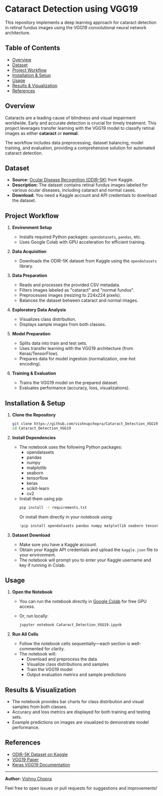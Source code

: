 # Cataract Detection using VGG19

This repository implements a deep learning approach for cataract detection in retinal fundus images using the VGG19 convolutional neural network architecture.

## Table of Contents

- [Overview](#overview)
- [Dataset](#dataset)
- [Project Workflow](#project-workflow)
- [Installation & Setup](#installation--setup)
- [Usage](#usage)
- [Results & Visualization](#results--visualization)
- [References](#references)

## Overview

Cataracts are a leading cause of blindness and visual impairment worldwide. Early and accurate detection is crucial for timely treatment. This project leverages transfer learning with the VGG19 model to classify retinal images as either **cataract** or **normal**.

The workflow includes data preprocessing, dataset balancing, model training, and evaluation, providing a comprehensive solution for automated cataract detection.

## Dataset

- **Source:** [Ocular Disease Recognition (ODIR-5K)](https://www.kaggle.com/datasets/andrewmvd/ocular-disease-recognition-odir5k) from Kaggle.
- **Description:** The dataset contains retinal fundus images labeled for various ocular diseases, including cataract and normal cases.
- **Download:** You need a Kaggle account and API credentials to download the dataset.

## Project Workflow

1. **Environment Setup**
    - Installs required Python packages: `opendatasets`, `pandas`, etc.
    - Uses Google Colab with GPU acceleration for efficient training.

2. **Data Acquisition**
    - Downloads the ODIR-5K dataset from Kaggle using the `opendatasets` library.

3. **Data Preparation**
    - Reads and processes the provided CSV metadata.
    - Filters images labeled as "cataract" and "normal fundus".
    - Preprocesses images (resizing to 224x224 pixels).
    - Balances the dataset between cataract and normal images.

4. **Exploratory Data Analysis**
    - Visualizes class distribution.
    - Displays sample images from both classes.

5. **Model Preparation**
    - Splits data into train and test sets.
    - Uses transfer learning with the VGG19 architecture (from Keras/TensorFlow).
    - Prepares data for model ingestion (normalization, one-hot encoding).

6. **Training & Evaluation**
    - Trains the VGG19 model on the prepared dataset.
    - Evaluates performance (accuracy, loss, visualizations).

## Installation & Setup

1. **Clone the Repository**
    ```bash
    git clone https://github.com/vishnupchopra/Cataract_Detection_VGG19.git
    cd Cataract_Detection_VGG19
    ```

2. **Install Dependencies**
    - The notebook uses the following Python packages:
        - opendatasets
        - pandas
        - numpy
        - matplotlib
        - seaborn
        - tensorflow
        - keras
        - scikit-learn
        - cv2
    - Install them using pip:
      ```bash
      pip install -r requirements.txt
      ```
      Or install them directly in your notebook using:
      ```python
      !pip install opendatasets pandas numpy matplotlib seaborn tensorflow keras scikit-learn opencv-python
      ```

3. **Dataset Download**
    - Make sure you have a Kaggle account.
    - Obtain your Kaggle API credentials and upload the `kaggle.json` file to your environment.
    - The notebook will prompt you to enter your Kaggle username and key if running in Colab.

## Usage

1. **Open the Notebook**

    - You can run the notebook directly in [Google Colab](https://colab.research.google.com/github/vishnupchopra/Cataract_Detection_VGG19/blob/main/Cataract_Detection_VGG19.ipynb) for free GPU access.

    - Or, run locally:
      ```bash
      jupyter notebook Cataract_Detection_VGG19.ipynb
      ```

2. **Run All Cells**

    - Follow the notebook cells sequentially—each section is well-commented for clarity.
    - The notebook will:
        - Download and preprocess the data
        - Visualize class distributions and samples
        - Train the VGG19 model
        - Output evaluation metrics and sample predictions

## Results & Visualization

- The notebook provides bar charts for class distribution and visual samples from both classes.
- Accuracy and loss metrics are displayed for both training and testing sets.
- Example predictions on images are visualized to demonstrate model performance.

## References

- [ODIR-5K Dataset on Kaggle](https://www.kaggle.com/datasets/andrewmvd/ocular-disease-recognition-odir5k)
- [VGG19 Paper](https://arxiv.org/abs/1409.1556)
- [Keras VGG19 Documentation](https://keras.io/api/applications/vgg/#vgg19-function)

---

**Author:** [Vishnu Chopra](https://github.com/vishnupchopra)

Feel free to open issues or pull requests for suggestions and improvements!
